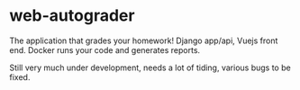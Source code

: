 # web-autograder

The application that grades your homework! Django app/api, Vuejs front end. 
Docker runs your code and generates reports. 

Still very much under development, needs a lot of tiding, various bugs to be fixed.
